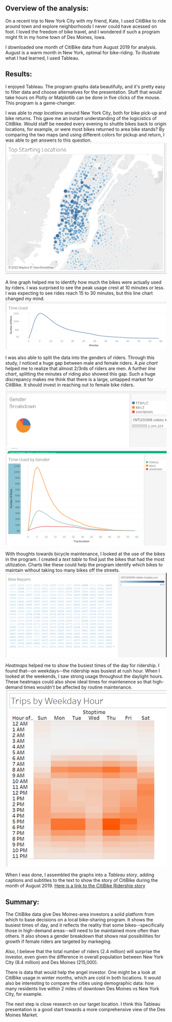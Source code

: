 ## Overview of the analysis: 
On a recent trip to New York City with my friend, Kate, I used CitiBike to ride around town and explore neighborhoods I never could have acessed on foot. I loved the freedom of bike travel, and I wondered if such a program might fit in my home town of Des Moines, Iowa.

I downloaded one month of CitiBike data from August 2019 for analysis. August is a warm month in New York, optimal for bike-riding. To illustrate what I had learned, I used Tableau.

## Results: 
I enjoyed Tableau. The program graphs data beautifully, and it's pretty easy to filter data and choose alternatives for the presentation. Stuff that would take hours on Plotly or Matplotlib can be done in five clicks of the mouse. This program is a game-changer.

I was able to *map locations* around New York City, both for bike pick-up and bike returns. This gave me an instant understanding of the logicistics of CitiBike. Would staff be needed every evening to shuttle bikes back to origin locations, for example, or were most bikes returned to area bike stands? By comparing the two maps (and using different colors for pickup and return, I was able to get answers to this question.
![Map locations example](https://github.com/JDittes/bikesharing/blob/main/mapping.png)

A line graph helped me to identify how much the bikes were actually used by riders. I was surprised to see the peak usage crest at 10 minutes or less. I was expecting to see rides reach 15 to 30 minutes, but this line chart changed my mind. ![line chart ridership](https://github.com/JDittes/bikesharing/blob/main/line.png)

I was also able to split the data into the genders of riders. Through this study, I noticed a huge gap between male and female riders. A *pie chart* helped me to realize that almost 2/3rds of riders are men. A further *line chart*, splitting the minutes of riding also showed this gap. Such a huge discrepancy makes me think that there is a large, untapped market for CitiBike. It should invest in reaching out to female bike riders. 
![Pie chart](https://github.com/JDittes/bikesharing/blob/main/pie.png)
![Line chart riders](https://github.com/JDittes/bikesharing/blob/main/gender-line.png)

With thoughts towards bicycle maintenance, I looked at the use of the bikes in the program. I created a *text table* to find just the bikes that had the most utilization. Charts like these could help the program identify which bikes to maintain without taking too many bikes off the streets.
![Text table bike usage](https://github.com/JDittes/bikesharing/blob/main/text-table.png)

*Heatmaps* helped me to show the busiest times of the day for ridership. I found that--on weekdays--the ridership was busiest at rush hour. When I looked at the weekends, I saw strong usage throughout the daylight hours. These heatmaps could also show ideal times for maintenence so that high-demand times wouldn't be affected by routine maintenance.
![Heat map main ridership times](https://github.com/JDittes/bikesharing/blob/main/heatmap.png)

When I was done, I assembled the graphs into a *Tableau story*, adding captions and subtitles to the text to show the story of CitiBike during the month of August 2019.  [Here is a link to the CitiBike Ridership story](https://public.tableau.com/views/CitiBikeData_16472989855810/CitiBikeRidership?:language=en-US&publish=yes&:display_count=n&:origin=viz_share_link)


## Summary: 
The CitiBike data give Des Moines-area investors a solid platform from which to base decisions on a local bike-sharing program. It shows the busiest times of day, and it reflects the reality that some bikes--specifically those in high-demand areas--will need to be maintained more often than others. It also shows a gender breakdown that shows real possibilities for growth if female riders are targeted by markeging.

Also, I believe that the total number of riders (2.4 million) will surprise the investor, even given the difference in overall population between New York City (8.4 million) and Des Moines (215,000).

There is data that would help the angel investor. One might be a look at CitiBike usage in winter months, which are cold in both locations. It would also be interesting to compare the cities using demographic data: how many residents live within 2 miles of downtown Des Moines vs New York City, for example.

The next step is close research on our target location. I think this Tableau presentation is a good start towards a more comprehensive view of the Des Moines Market.
